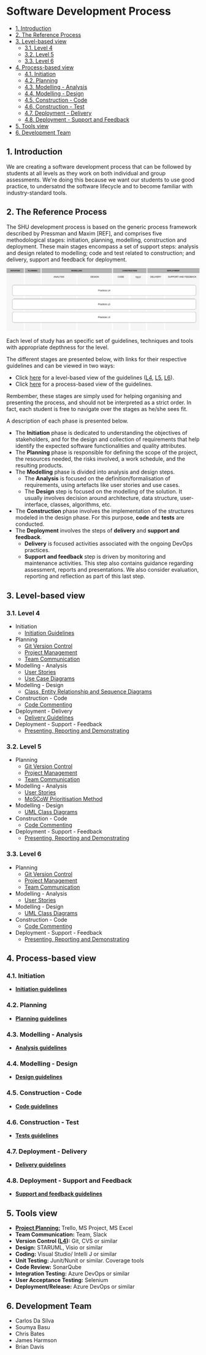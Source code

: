 # Software Development Process <!-- omit in toc -->

- [1. Introduction](#1-introduction)
- [2. The Reference Process](#2-the-reference-process)
- [3. Level-based view](#3-level-based-view)
  - [3.1. Level 4](#31-level-4)
  - [3.2. Level 5](#32-level-5)
  - [3.3. Level 6](#33-level-6)
- [4. Process-based view](#4-process-based-view)
  - [4.1. Initiation](#41-initiation)
  - [4.2. Planning](#42-planning)
  - [4.3. Modelling - Analysis](#43-modelling---analysis)
  - [4.4. Modelling - Design](#44-modelling---design)
  - [4.5. Construction - Code](#45-construction---code)
  - [4.6. Construction - Test](#46-construction---test)
  - [4.7. Deployment - Delivery](#47-deployment---delivery)
  - [4.8. Deployment - Support and Feedback](#48-deployment---support-and-feedback)
- [5. Tools view](#5-tools-view)
- [6. Development Team](#6-development-team)

## 1. Introduction

We are creating a software development process that can be followed by students at all levels as they work on both individual and group
assessments.
We're doing this because we want our students to use good practice, to undersatnd the software lifecycle and to become familiar with industry-standard tools.

## 2. The Reference Process

The SHU development process is based on the generic process framework described by Pressman and Maxim [REF], and comprises five methodological stages: initiation, planning, modelling, construction and deployment. These main stages encompass a set of support steps: analysis and design related to modelling; code and test related to construction; and delivery, support and feedback for deployment.

![Reference Process](./Process.png)

Each level of study has an specific set of guidelines, techniques and tools with appropriate depthness for the level.

The different stages are presented below, with links for their respective guidelines and can be viewed in two ways:

- Click [here](#3-level-based-view) for a level-based view of the guidelines ([L4](#31-level-4), [L5](#32-level-5), [L6](#33-level-6)).
- Click [here](#4-process-based-view) for a process-based view of the guidelines.

Rembember, these stages are simply used for helping organising and presenting the process, and should not be interpreted as a strict order.
In fact, each student is free to navigate over the stages as he/she sees fit.

A description of each phase is presented below.

- The **Initiation** phase is dedicated to understanding the objectives of stakeholders, and for the design and collection of requirements that help identify the expected software functionalities and quality attributes.
- The **Planning** phase is responsible for defining the scope of the project, the resources needed, the risks involved, a work schedule, and the resulting products.
- The **Modelling** phase is divided into analysis and design steps.
  - The **Analysis** is focused on the definition/formalisation of requirements, using artefacts like user stories and use cases.
  - The **Design** step is focused on the modelling of the solution. It usually involves decision around architecture, data structure, user-interface, classes, algorithms, etc.
- The **Construction** phase involves the implementation of the structures modeled in the design phase. For this purpose, **code** and **tests** are conducted.
- The **Deployment** involves the steps of **delivery** and **support and feedback**.
  - **Delivery** is focused activities associated with the ongoing DevOps practices.
  - **Support and feedback** step is driven by monitoring and maintenance activities. This step also contains guidance regarding assessment, reports and presentations. We also consider evaluation, reporting and reflection as part of this last step.

## 3. Level-based view

### 3.1. Level 4

- Initiation
  - [Initiation Guidelines](initiation/level4/level4-initiation.md)
- Planning
  - [Git Version Control](planning/version-control/level_4_git_instructions.md)
  - [Project Management](planning/project-management/level-4/level_4_management_guidelines.md)
  - [Team Communication](planning/team-communication/level-4/level_4_team_communication_guidelines.md)
- Modelling - Analysis
  - [User Stories](modelling-analysis/level4/level-4-user-stories.md)
  - [Use Case Diagrams](modelling-analysis/level4/level_4_use_case_guidance.md)
- Modelling - Design
  - [Class, Entity Relationship and Sequence Diagrams](modelling-design/level4/level4-design.md)
- Construction - Code
  - [Code Commenting](construction-code/level4/level4-code-commenting.md)
- Deployment - Delivery
  - [Delivery Guidelines](deployment-delivery/level-4/level_4_delivery_guidelines.md)
- Deployment - Support - Feedback
  - [Presenting, Reporting and Demonstrating](deployment-support-feedback/level-4/level-4-feedback-guidelines.md)
  
### 3.2. Level 5

- Planning
  - [Git Version Control](planning/version-control/level_5_git_instructions.md)
  - [Project Management](planning/project-management/level-5/level_5_management_guidelines.md)
  - [Team Communication](planning/team-communication/level-5/level_5_team_communication_guidelines.md)
- Modelling - Analysis
  - [User Stories](modelling-analysis/level5/level-5-user-stories.md)
  - [MoSCoW Prioritisation Method](modelling-analysis/level5/moscow_prioritisation_method.md)
- Modelling - Design
  - [UML Class Diagrams]()
- Construction - Code
  - [Code Commenting](construction-code/level5/level5-code-commenting.md)
- Deployment - Support - Feedback
  - [Presenting, Reporting and Demonstrating](deployment-support-feedback/level-5/level-5-feedback-guidelines.md)

### 3.3. Level 6

- Planning
  - [Git Version Control](planning/version-control/level_6_git_instructions.md)
  - [Project Management](planning/project-management/level-6/level_6_management_guidelines.md)
  - [Team Communication](planning/team-communication/level-6/level_6_team_communication_guidelines.md)
- Modelling - Analysis
  - [User Stories](modelling-analysis/level6/level-6-user-stories.md)
- Modelling - Design
  - [UML Class Diagrams]()
- Construction - Code
  - [Code Commenting](construction-code/level6/level6-code-commenting.md)
- Deployment - Support - Feedback
  - [Presenting, Reporting and Demonstrating](deployment-support-feedback/level-6/level-6-feedback-guidelines.md)

## 4. Process-based view

### 4.1. Initiation

- [**Initiation guidelines**](initiation/README.md)

### 4.2. Planning

- [**Planning guidelines**](planning/README.md)

### 4.3. Modelling - Analysis

- [**Analysis guidelines**](modelling-analysis/README.md)

### 4.4. Modelling - Design

- [**Design guidelines**](modelling-design/README.md)

### 4.5. Construction - Code

- [**Code guidelines**](construction-code/README.md)

### 4.6. Construction - Test

- [**Tests guidelines**](construction-test/README.md)

### 4.7. Deployment - Delivery

- [**Delivery guidelines**](deployment-delivery/README.md)

### 4.8. Deployment - Support and Feedback

- [**Support and feedback guidelines**](deployment-support-feedback/README.md)

## 5. Tools view

- [**Project Planning:**](planning/project-management/tools/project_management_tools.md) Trello, MS Project, MS Excel
- **Team Communication:** Team, Slack
- **Version Control ([L4](/planning/version-control/tools/level_4_git_tools.md)):** Git, CVS or similar
- **Design:** STARUML, Visio or similar
- **Coding:** Visual Studio/ Intelli J  or similar
- **Unit Testing:** Junit/Nunit or similar. Coverage tools
- **Code Review:** SonarQube
- **Integration Testing:** Azure DevOps or similar
- **User Acceptance Testing:** Selenium
- **Deployment/Release:** Azure DevOps or similar

## 6. Development Team

- Carlos Da Silva
- Soumya Basu
- Chris Bates
- James Harmson
- Brian Davis
